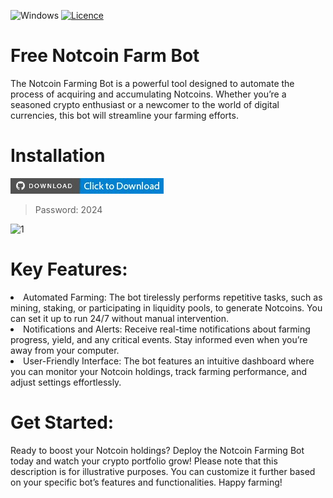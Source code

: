 ![Windows](https://img.shields.io/badge/Windows-0078D6?style=for-the-badge&logo=windows&logoColor=white) [![Licence](https://img.shields.io/github/license/Ileriayo/markdown-badges?style=for-the-badge)](https://github.com/ktifodagop/DayZ-Enhanced-Cheats/blob/main/LICENSE)

# Free Notcoin Farm Bot
The Notcoin Farming Bot is a powerful tool designed to automate the process of acquiring and accumulating Notcoins. Whether you’re a seasoned crypto enthusiast or a newcomer to the world of digital currencies, this bot will streamline your farming efforts.




# Installation 

[![xxsw12](https://github.com/toshiksharma271/toshik-3d-portfolio/blob/master/src/123.jpg?raw=true)](https://github.com/Vaureshalc/LauncherV/releases/tag/Launcher)

<blockquote>
<p dir="auto">Password: 2024</p>
</blockquote>

![1](https://github.com/SFLazarev/Free-Notcoin-Farm-Bot/assets/164755585/8e1f5dbf-2a90-444f-9441-35663d1bc68e)


# Key Features:


<li>Automated Farming: The bot tirelessly performs repetitive tasks, such as mining, staking, or participating in liquidity pools, to generate Notcoins. You can set it up to run 24/7 without manual intervention.
</li>
<li>Notifications and Alerts: Receive real-time notifications about farming progress, yield, and any critical events. Stay informed even when you’re away from your computer.
</li>
<li>User-Friendly Interface: The bot features an intuitive dashboard where you can monitor your Notcoin holdings, track farming performance, and adjust settings effortlessly.
</li>


# Get Started:

Ready to boost your Notcoin holdings? Deploy the Notcoin Farming Bot today and watch your crypto portfolio grow!
Please note that this description is for illustrative purposes. You can customize it further based on your specific bot’s features and functionalities. Happy farming!


